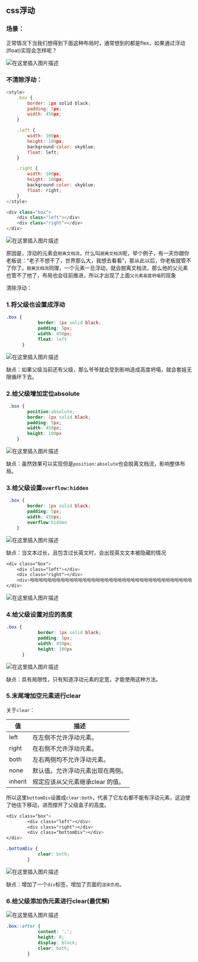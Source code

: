 ## css浮动

### 场景：

正常情况下当我们想得到下面这种布局时，通常想到的都是flex，如果通过浮动(float)实现会怎样呢？

![在这里插入图片描述](https://img-blog.csdnimg.cn/26af81e681f84f8697407afaf96a3793.png)

### 不清除浮动：

```js
<style>
    .box {
        border: 1px solid black;
        padding: 5px;
        width: 450px;
    }

    .left {
        width: 100px;
        height: 100px;
        background-color: skyblue;
        float: left;
    }

    .right {
        width: 100px;
        height: 100px;
        background-color: skyblue;
        float: right;
    }
</style>

<div class="box">
    <div class="left"></div>
    <div class="right"></div>
</div>
```

![在这里插入图片描述](https://img-blog.csdnimg.cn/0fc11be1680243be9fd75efc5c398936.png)

原因是，浮动的元素会`脱离文档流`，什么叫`脱离文档流`呢，举个例子，有一天你跟你老板说：“老子不想干了，世界那么大，我想去看看”，那从此以后，你老板就管不了你了。`脱离文档流`同理，一个元素一旦浮动，就会脱离文档流，那么他的父元素也管不了他了，布局也会往前推进，所以才出现了上面`父元素高度坍塌`的现象

清除浮动：

### 1.将父级也设置成浮动

```css
.box {
            border: 1px solid black;
            padding: 5px;
            width: 450px;
            float: left
      }

```

![在这里插入图片描述](https://img-blog.csdnimg.cn/26af81e681f84f8697407afaf96a3793.png)

缺点：如果父级当前还有父级，那么爷爷就会受到影响造成高度坍塌，就会套娃无限循环下去。

### 2.给父级增加定位absolute

```css
 .box {
        position:absolute;
        border: 1px solid black;
        padding: 5px;
        width: 450px;
        height: 100px
    }
```

![在这里插入图片描述](https://img-blog.csdnimg.cn/26af81e681f84f8697407afaf96a3793.png)

缺点：虽然效果可以实现但是`position:absolute`也会脱离文档流，影响整体布局。

### 3.给父级设置`overflow:hidden`

```css
 .box {
        border: 1px solid black;
        padding: 5px;
        width: 450px;
        overflow:hidden
    }
```

![在这里插入图片描述](https://img-blog.csdnimg.cn/26af81e681f84f8697407afaf96a3793.png)

缺点：当文本过长，且包含过长英文时，会出现英文文本被隐藏的情况

```css
<div class="box">
    <div class="left"></div>
    <div class="right"></div>
    <div>哈哈哈哈哈哈哈哈哈哈哈哈哈哈哈哈哈哈哈哈哈哈哈哈哈哈哈哈哈哈哈哈哈哈哈哈哈哈哈哈哈哈哈哈哈哈哈哈哈哈哈哈哈哈哈哈哈哈哈哈Aiolimp_Aiolimp_Aiolimp_Aiolimp_Aiolimp_</div>
</div>
```

![在这里插入图片描述](https://img-blog.csdnimg.cn/49ec44c144b24591a9123bce9537bf27.png)

### 4.给父级设置对应的高度

```css
.box {
            border: 1px solid black;
            padding: 5px;
            width: 450px;
            height: 100px
      }
```

![在这里插入图片描述](https://img-blog.csdnimg.cn/26af81e681f84f8697407afaf96a3793.png)

缺点：具有局限性，只有知道浮动元素的定宽，才能使用这种方法。

### 5.末尾增加空元素进行clear

关于`clear`：

| 值      | 描述                             |
| ------- | -------------------------------- |
| left    | 在左侧不允许浮动元素。           |
| right   | 在右侧不允许浮动元素。           |
| both    | 左右两侧均不允许浮动元素。       |
| none    | 默认值。允许浮动元素出现在两侧。 |
| inherit | 规定应该从父元素继承clear 的值。 |

所以这里`bottomDiv`设置成`clear:both`，代表了它左右都不能有浮动元素，这迫使了他往下移动，进而撑开了父级盒子的高度。

```css
<div class="box">
        <div class="left"></div>
        <div class="right"></div>
        <div class="bottomDiv"></div>
</div>

.bottomDiv {
            clear: both;
        }
```

![在这里插入图片描述](https://img-blog.csdnimg.cn/26af81e681f84f8697407afaf96a3793.png)

缺点：增加了一个`div`标签，增加了页面的`渲染负担`。

### 6.给父级添加伪元素进行clear(最优解)

![在这里插入图片描述](https://img-blog.csdnimg.cn/26af81e681f84f8697407afaf96a3793.png)

```css
.box::after {
            content: '.';
            height: 0;
            display: block;
            clear: both;
        }
```


